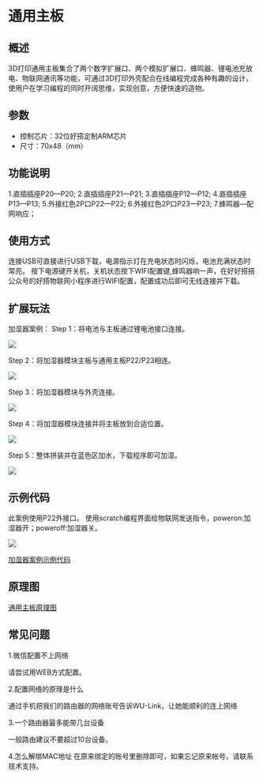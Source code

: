 # 通用主板

## 概述

3D打印通用主板集合了两个数字扩展口、两个模拟扩展口、蜂鸣器、锂电池充放电、物联网通讯等功能，可通过3D打印外壳配合在线编程完成各种有趣的设计，使用户在学习编程的同时开阔思维，实现创意，方便快速的造物。

## 参数

* 控制芯片：32位好搭定制ARM芯片 
* 尺寸：70x48（mm）

## 功能说明

1.直插插座P20—P20; 2.直插插座P21—P21; 3.直插插座P12—P12; 4.直插插座P13—P13; 5.外接红色2P口P22—P22; 6.外接红色2P口P23—P23; 7.蜂鸣器—配网响应；

## 使用方式

连接USB可直接进行USB下载，电源指示灯在充电状态时闪烁，电池充满状态时常亮。 按下电源键开关机，关机状态按下WIFI配置键,蜂鸣器响一声，在好好搭搭公众号的好搭物联网小程序进行WIFI配置，配置成功后即可无线连接并下载。

## 扩展玩法

加湿器案例： Step 1：将电池与主板通过锂电池接口连接。

![](../../.gitbook/assets/tongyong-1.png)

Step 2：将加湿器模块主板与通用主板P22/P23相连。

![](../../.gitbook/assets/tongyong-2.png)

Step 3：将加湿器模块与外壳连接。

![](../../.gitbook/assets/tongyong-3.png)

Step 4：将加湿器模块连接并将主板放到合适位置。

![](../../.gitbook/assets/tongyong-4.png)

Step 5：整体拼装并在蓝色区加水，下载程序即可加湿。

![](../../.gitbook/assets/tongyong-5.png)

## 示例代码

此案例使用P22外接口。 使用scratch编程界面给物联网发送指令，poweron:加湿器开；poweroff:加湿器关。

![](../../.gitbook/assets/tongyong-6.png)

[加湿器案例示例代码](http://www.haohaodada.com/wulink-nano/index.php?id=5697)

## 原理图

[通用主板原理图](tong-yong-zhu-ban.md)

## 常见问题

1.微信配置不上网络

请尝试用WEB方式配置。

2.配置网络的原理是什么

通过手机把我们的路由器的网络账号告诉WU-Link，让她能顺利的连上网络

3.一个路由器最多能带几台设备

一般路由建议不要超过10台设备。

4.怎么解绑MAC地址 在原来绑定的账号里删除即可，如果忘记原来帐号，请联系技术支持。

